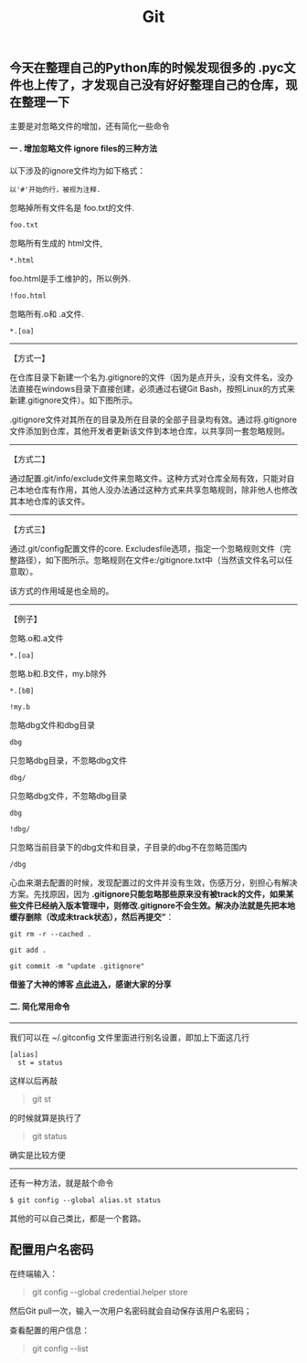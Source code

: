 ﻿---
layout: post
title: Git 
---


## 今天在整理自己的Python库的时候发现很多的 .pyc文件也上传了，才发现自己没有好好整理自己的仓库，现在整理一下

主要是对忽略文件的增加，还有简化一些命令


#### 一 . 增加忽略文件 ignore files的三种方法

以下涉及的ignore文件均为如下格式：

    以'#'开始的行，被视为注释.
    
忽略掉所有文件名是 foo.txt的文件.
    
    foo.txt
    
忽略所有生成的 html文件,
    
    *.html
    
foo.html是手工维护的，所以例外.
    
    !foo.html
    
忽略所有.o和 .a文件.
    
    *.[oa]

****

【方式一】

在仓库目录下新建一个名为.gitignore的文件（因为是点开头，没有文件名，没办法直接在windows目录下直接创建，必须通过右键Git Bash，按照Linux的方式来新建.gitignore文件）。如下图所示。

.gitignore文件对其所在的目录及所在目录的全部子目录均有效。通过将.gitignore文件添加到仓库，其他开发者更新该文件到本地仓库，以共享同一套忽略规则。

***
【方式二】

   通过配置.git/info/exclude文件来忽略文件。这种方式对仓库全局有效，只能对自己本地仓库有作用，其他人没办法通过这种方式来共享忽略规则，除非他人也修改其本地仓库的该文件。
***
【方式三】

   通过.git/config配置文件的core. Excludesfile选项，指定一个忽略规则文件（完整路径），如下图所示。忽略规则在文件e:/gitignore.txt中（当然该文件名可以任意取）。

   该方式的作用域是也全局的。
***
【例子】

忽略.o和.a文件

    *.[oa]

忽略.b和.B文件，my.b除外

    *.[bB]

    !my.b

忽略dbg文件和dbg目录

    dbg

只忽略dbg目录，不忽略dbg文件

    dbg/

只忽略dbg文件，不忽略dbg目录

    dbg

    !dbg/

只忽略当前目录下的dbg文件和目录，子目录的dbg不在忽略范围内

    /dbg

心血来潮去配置的时候，发现配置过的文件并没有生效，伤感万分，别担心有解决方案。先找原因，因为 **.gitignore只能忽略那些原来没有被track的文件，如果某些文件已经纳入版本管理中，则修改.gitignore不会生效。解决办法就是先把本地缓存删除（改成未track状态），然后再提交”**：

    git rm -r --cached . 
    
    git add . 
    
    git commit -m "update .gitignore"
    
    
**借鉴了大神的博客 [点此进入](http://blog.csdn.net/benkaoya/article/details/7932370)，感谢大家的分享**    
    
    
#### 二. 简化常用命令

***
我们可以在 ~/.gitconfig 文件里面进行别名设置，即加上下面这几行

    [alias]  
      st = status  
      
这样以后再敲 
> git st

的时候就算是执行了
> git status
 
确实是比较方便
***

还有一种方法，就是敲个命令

    $ git config --global alias.st status
    
    
其他的可以自己类比，都是一个套路。



## 配置用户名密码

在终端输入：

> git config --global credential.helper store

然后Git pull一次，输入一次用户名密码就会自动保存该用户名密码；

查看配置的用户信息：

> git config --list















    
    
    
